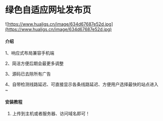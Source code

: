 # 绿色自适应网址发布页

![https://www.hualigs.cn/image/634d67687e52d.jpg](https://www.hualigs.cn/image/634d67687e52d.jpg)

#### 介绍

1、响应式布局兼容手机端

2、简洁方便后期会最更多调整

3、源码已去除所有广告

4、自带检测线路延迟、可直接显示各条线路延迟、方便用户选择最快的站点进入~


#### 安装教程

1.  上传到主机或者服务器、访问域名即可！
